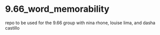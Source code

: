 # 9.66_word_memorability
repo to be used for the 9.66 group with nina rhone, louise lima, and dasha castillo
